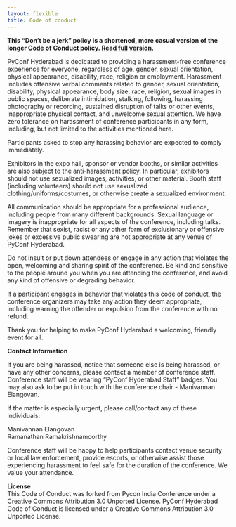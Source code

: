 ```yaml
---
layout: flexible
title: Code of conduct
---
```


<p><strong>This “Don’t be a jerk” policy is a shortened, more casual version of the longer Code of Conduct policy. <a href="http://meta.wikimedia.org/wiki/Don%27t_be_a_dick">Read full version</a>.</strong></p>

<p>PyConf Hyderabad is dedicated to providing a harassment-free conference experience for everyone, regardless of age, gender, sexual orientation, physical appearance, disability, race, religion or employment. Harassment includes offensive verbal comments related to gender, sexual orientation, disability, physical appearance, body size, race, religion, sexual images in public spaces, deliberate intimidation, stalking, following, harassing photography or recording, sustained disruption of talks or other events, inappropriate physical contact, and unwelcome sexual attention. We have zero tolerance on harassment of conference participants in any form, including, but not limited to the activities mentioned here.</p>

<p>Participants asked to stop any harassing behavior are expected to comply immediately.</p>

<p>Exhibitors in the expo hall, sponsor or vendor booths, or similar activities are also subject to the anti-harassment policy. In particular, exhibitors should not use sexualized images, activities, or other material. Booth staff (including volunteers) should not use sexualized clothing/uniforms/costumes, or otherwise create a sexualized environment.</p>

<p>All communication should be appropriate for a professional audience, including people from many different backgrounds. Sexual language or imagery is inappropriate for all aspects of the conference, including talks. Remember that sexist, racist or any other form of exclusionary or offensive jokes or excessive public swearing are not appropriate at any venue of PyConf Hyderabad.</p>

<p>Do not insult or put down attendees or engage in any action that violates the open, welcoming and sharing spirit of the conference. Be kind and sensitive to the people around you when you are attending the conference, and avoid any kind of offensive or degrading behavior.</p>

<p>If a participant engages in behavior that violates this code of conduct, the conference organizers may take any action they deem appropriate, including warning the offender or expulsion from the conference with no refund.</p>

<p>Thank you for helping to make PyConf Hyderabad a welcoming, friendly event for all.</p>

<p><b>Contact Information</b></p>

<p>If you are being harassed, notice that someone else is being harassed, or have any other concerns, please contact a member of conference staff. Conference staff will be wearing “PyConf Hyderabad Staff” badges.
You may also ask to be put in touch with the conference chair - Manivannan Elangovan.</p>

<p>If the matter is especially urgent, please call/contact any of these individuals:</p>

<p>Manivannan Elangovan<br />
Ramanathan Ramakrishnamoorthy<br /></p>

<p>Conference staff will be happy to help participants contact venue security or local law enforcement, provide escorts, or otherwise assist those experiencing harassment to feel safe for the duration of the conference. We value your attendance.</p>

<p><b>License</b><br />
This Code of Conduct was forked from Pycon India Conference under a Creative Commons Attribution 3.0 Unported License.
PyConf Hyderabad Code of Conduct is licensed under a Creative Commons Attribution 3.0 Unported License.</p>
